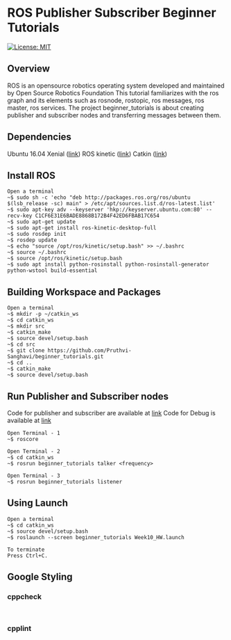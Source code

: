 # ROS Publisher Subscriber Beginner Tutorials
[![License: MIT](https://img.shields.io/badge/License-MIT-yellow.svg)](https://opensource.org/licenses/MIT)

## Overview
ROS is an opensource robotics operating system developed and maintained by Open Source Robotics Foundation 
This tutorial familiarizes with the ros graph and its elements such as rosnode, rostopic, ros messages, ros master, ros services.
The project beginner_tutorials is about creating publisher and subscriber nodes and transferring messages between them.

## Dependencies

 Ubuntu 16.04 Xenial ([link](http://releases.ubuntu.com/16.04/))
 ROS kinetic ([link](http://wiki.ros.org/kinetic))
 Catkin ([link](http://wiki.ros.org/catkin))  
 

## Install ROS

```
Open a terminal
~$ sudo sh -c 'echo "deb http://packages.ros.org/ros/ubuntu $(lsb_release -sc) main" > /etc/apt/sources.list.d/ros-latest.list'
~$ sudo apt-key adv --keyserver 'hkp://keyserver.ubuntu.com:80' --recv-key C1CF6E31E6BADE8868B172B4F42ED6FBAB17C654
~$ sudo apt-get update
~$ sudo apt-get install ros-kinetic-desktop-full
~$ sudo rosdep init
~$ rosdep update
~$ echo "source /opt/ros/kinetic/setup.bash" >> ~/.bashrc
~$ source ~/.bashrc
~$ source /opt/ros/kinetic/setup.bash
~$ sudo apt install python-rosinstall python-rosinstall-generator python-wstool build-essential
```

## Building Workspace and Packages

```
Open a terminal
~$ mkdir -p ~/catkin_ws
~$ cd catkin_ws
~$ mkdir src
~$ catkin_make
~$ source devel/setup.bash
~$ cd src
~$ git clone https://github.com/Pruthvi-Sanghavi/beginner_tutorials.git
~$ cd ..
~$ catkin_make
~$ source devel/setup.bash 
```

## Run Publisher and Subscriber nodes

Code for publisher and subscriber are available at [link](http://wiki.ros.org/ROS/Tutorials/WritingPublisherSubscriber%28c%2B%2B%29)
Code for Debug is available at [link](http://wiki.ros.org/ROS/Tutorials/ExaminingPublisherSubscriber)

```
Open Terminal - 1
~$ roscore

Open Terminal - 2
~$ cd catkin_ws
~$ rosrun beginner_tutorials talker <frequency>

Open Terminal - 3
~$ rosrun beginner_tutorials listener

```

## Using Launch

```
Open a terminal
~$ cd catkin_ws
~$ source devel/setup.bash
~$ roslaunch --screen beginner_tutorials Week10_HW.launch

To terminate
Press Ctrl+C.
```

## Google Styling

### cppcheck

```


```
### cpplint
```


```

